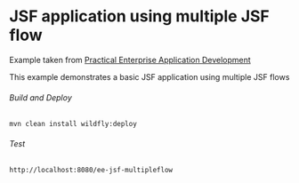 JSF application using multiple JSF flow
=====================================
Example taken from [Practical Enterprise Application Development](http://www.itbuzzpress.com/ebooks/java-ee-7-development-on-wildfly.html)

This example demonstrates a basic JSF application using multiple JSF flows

###### Build and Deploy
```shell
mvn clean install wildfly:deploy
```

###### Test
```shell
http://localhost:8080/ee-jsf-multipleflow
```
